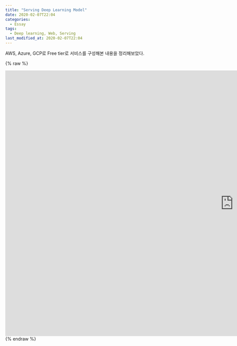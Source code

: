 ```yaml
---
title: "Serving Deep Learning Model"
date: 2020-02-07T22:04
categories:
  - Essay
tags:
  - Deep learning, Web, Serving
last_modified_at: 2020-02-07T22:04
---
```


AWS, Azure, GCP로 Free tier로 서비스를 구성해본 내용을 정리해보았다.

{% raw %}
<iframe src="https://docs.google.com/presentation/d/e/2PACX-1vRkXBiS45JaXaK7je1TgdaycFLPXo1yxDgqHPqerv9hGNt8hThSLVynRyqnPgK2o16YBEvGOPjuLy3U/embed?start=false&loop=false&delayms=3000" frameborder="0" width="1440" height="839" allowfullscreen="true" mozallowfullscreen="true" webkitallowfullscreen="true"></iframe>
{% endraw %}

